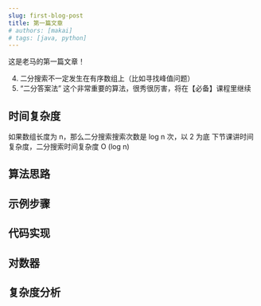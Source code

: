 ```yaml
---
slug: first-blog-post
title: 第一篇文章
# authors: [makai]
# tags: [java, python]
---
```


这是老马的第一篇文章！

<!-- truncate -->


4. 二分搜索不一定发生在有序数组上（比如寻找峰值问题）
5. “二分答案法” 这个非常重要的算法，很秀很厉害，将在【必备】课程里继续

## 时间复杂度
如果数组长度为 n，那么二分搜索搜索次数是 log n 次，以 2 为底
下节课讲时间复杂度，二分搜索时间复杂度 O (log n)




## 算法思路

## 示例步骤

## 代码实现

## 对数器

## 复杂度分析